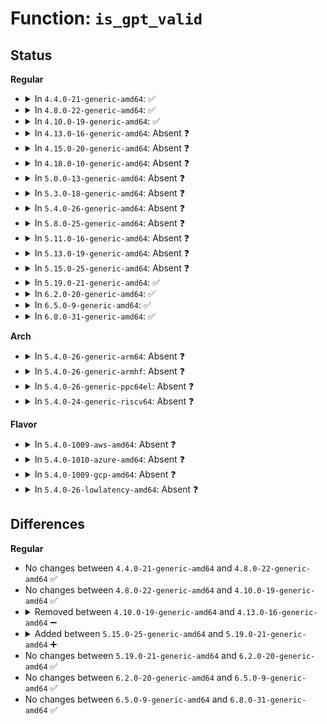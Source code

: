 # Function: <code>is_gpt_valid</code>

## Status
<b>Regular</b>
<ul>
<li>
<details>
<summary>In <code>4.4.0-21-generic-amd64</code>: ✅</summary>

```c
int is_gpt_valid(struct parsed_partitions * state, u64 lba, gpt_header * * gpt, gpt_entry * * ptes)
```

```json
{
  "name": "is_gpt_valid",
  "collision_type": "Unique Static",
  "inline_type": "No",
  "funcs": [
    {
      "addr": 18446744071582858080,
      "name": "is_gpt_valid",
      "external": false,
      "loc": "block/partitions/efi.c:351",
      "file": "block/partitions/efi.c",
      "inline": "seen, unknown",
      "caller_inline": [],
      "caller_func": [
        "block/partitions/efi.c:efi_partition",
        "block/partitions/efi.c:efi_partition",
        "block/partitions/efi.c:efi_partition"
      ]
    }
  ],
  "symbols": [
    {
      "addr": 18446744071582858080,
      "name": "is_gpt_valid",
      "section": ".text",
      "bind": "STB_LOCAL",
      "size": 1140
    }
  ]
}
```
</details>
</li>
<li>
<details>
<summary>In <code>4.8.0-22-generic-amd64</code>: ✅</summary>

```c
int is_gpt_valid(struct parsed_partitions * state, u64 lba, gpt_header * * gpt, gpt_entry * * ptes)
```

```json
{
  "name": "is_gpt_valid",
  "collision_type": "Unique Static",
  "inline_type": "No",
  "funcs": [
    {
      "addr": 18446744071583143616,
      "name": "is_gpt_valid",
      "external": false,
      "loc": "block/partitions/efi.c:351",
      "file": "block/partitions/efi.c",
      "inline": "seen, unknown",
      "caller_inline": [],
      "caller_func": [
        "block/partitions/efi.c:efi_partition",
        "block/partitions/efi.c:efi_partition",
        "block/partitions/efi.c:efi_partition"
      ]
    }
  ],
  "symbols": [
    {
      "addr": 18446744071583143616,
      "name": "is_gpt_valid",
      "section": ".text",
      "bind": "STB_LOCAL",
      "size": 1065
    }
  ]
}
```
</details>
</li>
<li>
<details>
<summary>In <code>4.10.0-19-generic-amd64</code>: ✅</summary>

```c
int is_gpt_valid(struct parsed_partitions * state, u64 lba, gpt_header * * gpt, gpt_entry * * ptes)
```

```json
{
  "name": "is_gpt_valid",
  "collision_type": "Unique Static",
  "inline_type": "No",
  "funcs": [
    {
      "addr": 18446744071583255536,
      "name": "is_gpt_valid",
      "external": false,
      "loc": "block/partitions/efi.c:351",
      "file": "block/partitions/efi.c",
      "inline": "seen, unknown",
      "caller_inline": [],
      "caller_func": [
        "block/partitions/efi.c:efi_partition",
        "block/partitions/efi.c:efi_partition",
        "block/partitions/efi.c:efi_partition"
      ]
    }
  ],
  "symbols": [
    {
      "addr": 18446744071583255536,
      "name": "is_gpt_valid",
      "section": ".text",
      "bind": "STB_LOCAL",
      "size": 1065
    }
  ]
}
```
</details>
</li>
<li>
<details>
<summary>In <code>4.13.0-16-generic-amd64</code>: Absent ❓</summary>

```json
{
  "name": "is_gpt_valid",
  "collision_type": "Unique Static",
  "inline_type": "Selective",
  "funcs": [
    {
      "addr": 18446744071583309784,
      "name": "is_gpt_valid",
      "external": false,
      "loc": "block/partitions/efi.c:351",
      "file": "block/partitions/efi.c",
      "inline": "not declared, inlined",
      "caller_inline": [
        "block/partitions/efi.c:efi_partition",
        "block/partitions/efi.c:efi_partition",
        "block/partitions/efi.c:efi_partition"
      ],
      "caller_func": [
        "block/partitions/efi.c:efi_partition",
        "block/partitions/efi.c:efi_partition",
        "block/partitions/efi.c:efi_partition",
        "block/partitions/efi.c:efi_partition"
      ]
    }
  ],
  "symbols": [
    {
      "addr": 18446744071583308224,
      "name": "is_gpt_valid.part.4",
      "section": ".text",
      "bind": "STB_LOCAL",
      "size": 1052
    }
  ]
}
```
</details>
</li>
<li>
<details>
<summary>In <code>4.15.0-20-generic-amd64</code>: Absent ❓</summary>

```json
{
  "name": "is_gpt_valid",
  "collision_type": "Unique Static",
  "inline_type": "Selective",
  "funcs": [
    {
      "addr": 18446744071583492424,
      "name": "is_gpt_valid",
      "external": false,
      "loc": "block/partitions/efi.c:351",
      "file": "block/partitions/efi.c",
      "inline": "not declared, inlined",
      "caller_inline": [
        "block/partitions/efi.c:efi_partition",
        "block/partitions/efi.c:efi_partition",
        "block/partitions/efi.c:efi_partition"
      ],
      "caller_func": [
        "block/partitions/efi.c:efi_partition",
        "block/partitions/efi.c:efi_partition",
        "block/partitions/efi.c:efi_partition",
        "block/partitions/efi.c:efi_partition"
      ]
    }
  ],
  "symbols": [
    {
      "addr": 18446744071583490864,
      "name": "is_gpt_valid.part.5",
      "section": ".text",
      "bind": "STB_LOCAL",
      "size": 1052
    }
  ]
}
```
</details>
</li>
<li>
<details>
<summary>In <code>4.18.0-10-generic-amd64</code>: Absent ❓</summary>

```json
{
  "name": "is_gpt_valid",
  "collision_type": "Unique Static",
  "inline_type": "Selective",
  "funcs": [
    {
      "addr": 18446744071583704528,
      "name": "is_gpt_valid",
      "external": false,
      "loc": "block/partitions/efi.c:351",
      "file": "block/partitions/efi.c",
      "inline": "not declared, inlined",
      "caller_inline": [
        "block/partitions/efi.c:find_valid_gpt",
        "block/partitions/efi.c:find_valid_gpt",
        "block/partitions/efi.c:find_valid_gpt"
      ],
      "caller_func": [
        "block/partitions/efi.c:find_valid_gpt",
        "block/partitions/efi.c:find_valid_gpt",
        "block/partitions/efi.c:find_valid_gpt",
        "block/partitions/efi.c:find_valid_gpt"
      ]
    }
  ],
  "symbols": [
    {
      "addr": 18446744071583703040,
      "name": "is_gpt_valid.part.6",
      "section": ".text",
      "bind": "STB_LOCAL",
      "size": 1124
    }
  ]
}
```
</details>
</li>
<li>
<details>
<summary>In <code>5.0.0-13-generic-amd64</code>: Absent ❓</summary>

```json
{
  "name": "is_gpt_valid",
  "collision_type": "Unique Static",
  "inline_type": "Selective",
  "funcs": [
    {
      "addr": 18446744071583812156,
      "name": "is_gpt_valid",
      "external": false,
      "loc": "block/partitions/efi.c:351",
      "file": "block/partitions/efi.c",
      "inline": "not declared, inlined",
      "caller_inline": [
        "block/partitions/efi.c:efi_partition",
        "block/partitions/efi.c:efi_partition",
        "block/partitions/efi.c:efi_partition"
      ],
      "caller_func": [
        "block/partitions/efi.c:efi_partition",
        "block/partitions/efi.c:efi_partition",
        "block/partitions/efi.c:efi_partition",
        "block/partitions/efi.c:efi_partition"
      ]
    }
  ],
  "symbols": [
    {
      "addr": 18446744071583810832,
      "name": "is_gpt_valid.part.6",
      "section": ".text",
      "bind": "STB_LOCAL",
      "size": 1124
    }
  ]
}
```
</details>
</li>
<li>
<details>
<summary>In <code>5.3.0-18-generic-amd64</code>: Absent ❓</summary>

```json
{
  "name": "is_gpt_valid",
  "collision_type": "Unique Static",
  "inline_type": "Selective",
  "funcs": [
    {
      "addr": 18446744071584002238,
      "name": "is_gpt_valid",
      "external": false,
      "loc": "block/partitions/efi.c:337",
      "file": "block/partitions/efi.c",
      "inline": "not declared, inlined",
      "caller_inline": [
        "block/partitions/efi.c:efi_partition",
        "block/partitions/efi.c:efi_partition",
        "block/partitions/efi.c:efi_partition"
      ],
      "caller_func": [
        "block/partitions/efi.c:efi_partition",
        "block/partitions/efi.c:efi_partition",
        "block/partitions/efi.c:efi_partition",
        "block/partitions/efi.c:efi_partition"
      ]
    }
  ],
  "symbols": [
    {
      "addr": 18446744071584000912,
      "name": "is_gpt_valid.part.0",
      "section": ".text",
      "bind": "STB_LOCAL",
      "size": 1134
    }
  ]
}
```
</details>
</li>
<li>
<details>
<summary>In <code>5.4.0-26-generic-amd64</code>: Absent ❓</summary>

```json
{
  "name": "is_gpt_valid",
  "collision_type": "Unique Static",
  "inline_type": "Selective",
  "funcs": [
    {
      "addr": 18446744071584105610,
      "name": "is_gpt_valid",
      "external": false,
      "loc": "block/partitions/efi.c:337",
      "file": "block/partitions/efi.c",
      "inline": "not declared, inlined",
      "caller_inline": [
        "block/partitions/efi.c:efi_partition",
        "block/partitions/efi.c:efi_partition",
        "block/partitions/efi.c:efi_partition"
      ],
      "caller_func": [
        "block/partitions/efi.c:efi_partition",
        "block/partitions/efi.c:efi_partition",
        "block/partitions/efi.c:efi_partition",
        "block/partitions/efi.c:efi_partition"
      ]
    }
  ],
  "symbols": [
    {
      "addr": 18446744071584104272,
      "name": "is_gpt_valid.part.0",
      "section": ".text",
      "bind": "STB_LOCAL",
      "size": 1137
    }
  ]
}
```
</details>
</li>
<li>
<details>
<summary>In <code>5.8.0-25-generic-amd64</code>: Absent ❓</summary>

```json
{
  "name": "is_gpt_valid",
  "collision_type": "Unique Static",
  "inline_type": "Selective",
  "funcs": [
    {
      "addr": 18446744071584499920,
      "name": "is_gpt_valid",
      "external": false,
      "loc": "block/partitions/efi.c:337",
      "file": "block/partitions/efi.c",
      "inline": "not declared, inlined",
      "caller_inline": [],
      "caller_func": []
    }
  ],
  "symbols": [
    {
      "addr": 18446744071584499920,
      "name": "is_gpt_valid.part.0",
      "section": ".text",
      "bind": "STB_LOCAL",
      "size": 1014
    }
  ]
}
```
</details>
</li>
<li>
<details>
<summary>In <code>5.11.0-16-generic-amd64</code>: Absent ❓</summary>

```json
{
  "name": "is_gpt_valid",
  "collision_type": "Unique Static",
  "inline_type": "Selective",
  "funcs": [
    {
      "addr": 18446744071584610768,
      "name": "is_gpt_valid",
      "external": false,
      "loc": "block/partitions/efi.c:337",
      "file": "block/partitions/efi.c",
      "inline": "not declared, inlined",
      "caller_inline": [],
      "caller_func": []
    }
  ],
  "symbols": [
    {
      "addr": 18446744071584610768,
      "name": "is_gpt_valid.part.0",
      "section": ".text",
      "bind": "STB_LOCAL",
      "size": 1008
    }
  ]
}
```
</details>
</li>
<li>
<details>
<summary>In <code>5.13.0-19-generic-amd64</code>: Absent ❓</summary>

```json
{
  "name": "is_gpt_valid",
  "collision_type": "Unique Static",
  "inline_type": "Selective",
  "funcs": [
    {
      "addr": 18446744071584642192,
      "name": "is_gpt_valid",
      "external": false,
      "loc": "block/partitions/efi.c:337",
      "file": "block/partitions/efi.c",
      "inline": "not declared, inlined",
      "caller_inline": [],
      "caller_func": []
    }
  ],
  "symbols": [
    {
      "addr": 18446744071584642192,
      "name": "is_gpt_valid.part.0",
      "section": ".text",
      "bind": "STB_LOCAL",
      "size": 1093
    }
  ]
}
```
</details>
</li>
<li>
<details>
<summary>In <code>5.15.0-25-generic-amd64</code>: Absent ❓</summary>

```json
{
  "name": "is_gpt_valid",
  "collision_type": "Unique Static",
  "inline_type": "Selective",
  "funcs": [
    {
      "addr": 18446744071585058800,
      "name": "is_gpt_valid",
      "external": false,
      "loc": "block/partitions/efi.c:335",
      "file": "block/partitions/efi.c",
      "inline": "not declared, inlined",
      "caller_inline": [],
      "caller_func": []
    }
  ],
  "symbols": [
    {
      "addr": 18446744071585058800,
      "name": "is_gpt_valid.part.0",
      "section": ".text",
      "bind": "STB_LOCAL",
      "size": 1016
    }
  ]
}
```
</details>
</li>
<li>
<details>
<summary>In <code>5.19.0-21-generic-amd64</code>: ✅</summary>

```c
int is_gpt_valid(struct parsed_partitions * state, u64 lba, gpt_header * * gpt, gpt_entry * * ptes)
```

```json
{
  "name": "is_gpt_valid",
  "collision_type": "Unique Static",
  "inline_type": "No",
  "funcs": [
    {
      "addr": 18446744071585781104,
      "name": "is_gpt_valid",
      "external": false,
      "loc": "block/partitions/efi.c:335",
      "file": "block/partitions/efi.c",
      "inline": "seen, unknown",
      "caller_inline": [],
      "caller_func": []
    }
  ],
  "symbols": [
    {
      "addr": 18446744071585781104,
      "name": "is_gpt_valid",
      "section": ".text",
      "bind": "STB_LOCAL",
      "size": 1022
    }
  ]
}
```
</details>
</li>
<li>
<details>
<summary>In <code>6.2.0-20-generic-amd64</code>: ✅</summary>

```c
int is_gpt_valid(struct parsed_partitions * state, u64 lba, gpt_header * * gpt, gpt_entry * * ptes)
```

```json
{
  "name": "is_gpt_valid",
  "collision_type": "Unique Static",
  "inline_type": "No",
  "funcs": [
    {
      "addr": 18446744071586561968,
      "name": "is_gpt_valid",
      "external": false,
      "loc": "block/partitions/efi.c:335",
      "file": "block/partitions/efi.c",
      "inline": "seen, unknown",
      "caller_inline": [],
      "caller_func": []
    }
  ],
  "symbols": [
    {
      "addr": 18446744071586561968,
      "name": "is_gpt_valid",
      "section": ".text",
      "bind": "STB_LOCAL",
      "size": 1000
    }
  ]
}
```
</details>
</li>
<li>
<details>
<summary>In <code>6.5.0-9-generic-amd64</code>: ✅</summary>

```c
int is_gpt_valid(struct parsed_partitions * state, u64 lba, gpt_header * * gpt, gpt_entry * * ptes)
```

```json
{
  "name": "is_gpt_valid",
  "collision_type": "Unique Static",
  "inline_type": "No",
  "funcs": [
    {
      "addr": 18446744071586818080,
      "name": "is_gpt_valid",
      "external": false,
      "loc": "block/partitions/efi.c:335",
      "file": "block/partitions/efi.c",
      "inline": "seen, unknown",
      "caller_inline": [],
      "caller_func": []
    }
  ],
  "symbols": [
    {
      "addr": 18446744071586818080,
      "name": "is_gpt_valid",
      "section": ".text",
      "bind": "STB_LOCAL",
      "size": 1033
    }
  ]
}
```
</details>
</li>
<li>
<details>
<summary>In <code>6.8.0-31-generic-amd64</code>: ✅</summary>

```c
int is_gpt_valid(struct parsed_partitions * state, u64 lba, gpt_header * * gpt, gpt_entry * * ptes)
```

```json
{
  "name": "is_gpt_valid",
  "collision_type": "Unique Static",
  "inline_type": "No",
  "funcs": [
    {
      "addr": 18446744071587095120,
      "name": "is_gpt_valid",
      "external": false,
      "loc": "block/partitions/efi.c:335",
      "file": "block/partitions/efi.c",
      "inline": "seen, unknown",
      "caller_inline": [],
      "caller_func": []
    }
  ],
  "symbols": [
    {
      "addr": 18446744071587095120,
      "name": "is_gpt_valid",
      "section": ".text",
      "bind": "STB_LOCAL",
      "size": 1033
    }
  ]
}
```
</details>
</li>
</ul>
<b>Arch</b>
<ul>
<li>
<details>
<summary>In <code>5.4.0-26-generic-arm64</code>: Absent ❓</summary>

```json
{
  "name": "is_gpt_valid",
  "collision_type": "Unique Static",
  "inline_type": "Selective",
  "funcs": [
    {
      "addr": 18446603336495949432,
      "name": "is_gpt_valid",
      "external": false,
      "loc": "block/partitions/efi.c:337",
      "file": "block/partitions/efi.c",
      "inline": "not declared, inlined",
      "caller_inline": [
        "block/partitions/efi.c:efi_partition",
        "block/partitions/efi.c:efi_partition",
        "block/partitions/efi.c:efi_partition"
      ],
      "caller_func": [
        "block/partitions/efi.c:efi_partition",
        "block/partitions/efi.c:efi_partition",
        "block/partitions/efi.c:efi_partition",
        "block/partitions/efi.c:efi_partition"
      ]
    }
  ],
  "symbols": [
    {
      "addr": 18446603336495947968,
      "name": "is_gpt_valid.part.0",
      "section": ".text",
      "bind": "STB_LOCAL",
      "size": 1152
    }
  ]
}
```
</details>
</li>
<li>
<details>
<summary>In <code>5.4.0-26-generic-armhf</code>: Absent ❓</summary>

```json
{
  "name": "is_gpt_valid",
  "collision_type": "Unique Static",
  "inline_type": "Selective",
  "funcs": [
    {
      "addr": 3229292892,
      "name": "is_gpt_valid",
      "external": false,
      "loc": "block/partitions/efi.c:337",
      "file": "block/partitions/efi.c",
      "inline": "not declared, inlined",
      "caller_inline": [
        "block/partitions/efi.c:efi_partition",
        "block/partitions/efi.c:efi_partition",
        "block/partitions/efi.c:efi_partition"
      ],
      "caller_func": [
        "block/partitions/efi.c:efi_partition",
        "block/partitions/efi.c:efi_partition",
        "block/partitions/efi.c:efi_partition",
        "block/partitions/efi.c:efi_partition"
      ]
    }
  ],
  "symbols": [
    {
      "addr": 3229291316,
      "name": "is_gpt_valid.part.0",
      "section": ".text",
      "bind": "STB_LOCAL",
      "size": 1188
    }
  ]
}
```
</details>
</li>
<li>
<details>
<summary>In <code>5.4.0-26-generic-ppc64el</code>: Absent ❓</summary>

```json
{
  "name": "is_gpt_valid",
  "collision_type": "Unique Static",
  "inline_type": "Selective",
  "funcs": [
    {
      "addr": 13835058055290169120,
      "name": "is_gpt_valid",
      "external": false,
      "loc": "block/partitions/efi.c:337",
      "file": "block/partitions/efi.c",
      "inline": "not declared, inlined",
      "caller_inline": [
        "block/partitions/efi.c:find_valid_gpt",
        "block/partitions/efi.c:find_valid_gpt",
        "block/partitions/efi.c:find_valid_gpt"
      ],
      "caller_func": [
        "block/partitions/efi.c:find_valid_gpt",
        "block/partitions/efi.c:find_valid_gpt",
        "block/partitions/efi.c:find_valid_gpt",
        "block/partitions/efi.c:find_valid_gpt"
      ]
    }
  ],
  "symbols": [
    {
      "addr": 13835058055290167264,
      "name": "is_gpt_valid.part.0",
      "section": ".text",
      "bind": "STB_LOCAL",
      "size": 1460
    }
  ]
}
```
</details>
</li>
<li>
<details>
<summary>In <code>5.4.0-24-generic-riscv64</code>: Absent ❓</summary>

```json
{
  "name": "is_gpt_valid",
  "collision_type": "Unique Static",
  "inline_type": "Selective",
  "funcs": [
    {
      "addr": 18446743936275059930,
      "name": "is_gpt_valid",
      "external": false,
      "loc": "block/partitions/efi.c:337",
      "file": "block/partitions/efi.c",
      "inline": "not declared, inlined",
      "caller_inline": [
        "block/partitions/efi.c:efi_partition",
        "block/partitions/efi.c:efi_partition",
        "block/partitions/efi.c:efi_partition"
      ],
      "caller_func": [
        "block/partitions/efi.c:efi_partition",
        "block/partitions/efi.c:efi_partition",
        "block/partitions/efi.c:efi_partition",
        "block/partitions/efi.c:efi_partition"
      ]
    }
  ],
  "symbols": [
    {
      "addr": 18446743936275058576,
      "name": "is_gpt_valid.part.0",
      "section": ".text",
      "bind": "STB_LOCAL",
      "size": 1040
    }
  ]
}
```
</details>
</li>
</ul>
<b>Flavor</b>
<ul>
<li>
<details>
<summary>In <code>5.4.0-1009-aws-amd64</code>: Absent ❓</summary>

```json
{
  "name": "is_gpt_valid",
  "collision_type": "Unique Static",
  "inline_type": "Selective",
  "funcs": [
    {
      "addr": 18446744071584074346,
      "name": "is_gpt_valid",
      "external": false,
      "loc": "block/partitions/efi.c:337",
      "file": "block/partitions/efi.c",
      "inline": "not declared, inlined",
      "caller_inline": [
        "block/partitions/efi.c:efi_partition",
        "block/partitions/efi.c:efi_partition",
        "block/partitions/efi.c:efi_partition"
      ],
      "caller_func": [
        "block/partitions/efi.c:efi_partition",
        "block/partitions/efi.c:efi_partition",
        "block/partitions/efi.c:efi_partition",
        "block/partitions/efi.c:efi_partition"
      ]
    }
  ],
  "symbols": [
    {
      "addr": 18446744071584073008,
      "name": "is_gpt_valid.part.0",
      "section": ".text",
      "bind": "STB_LOCAL",
      "size": 1137
    }
  ]
}
```
</details>
</li>
<li>
<details>
<summary>In <code>5.4.0-1010-azure-amd64</code>: Absent ❓</summary>

```json
{
  "name": "is_gpt_valid",
  "collision_type": "Unique Static",
  "inline_type": "Selective",
  "funcs": [
    {
      "addr": 18446744071584010106,
      "name": "is_gpt_valid",
      "external": false,
      "loc": "block/partitions/efi.c:337",
      "file": "block/partitions/efi.c",
      "inline": "not declared, inlined",
      "caller_inline": [
        "block/partitions/efi.c:efi_partition",
        "block/partitions/efi.c:efi_partition",
        "block/partitions/efi.c:efi_partition"
      ],
      "caller_func": [
        "block/partitions/efi.c:efi_partition",
        "block/partitions/efi.c:efi_partition",
        "block/partitions/efi.c:efi_partition",
        "block/partitions/efi.c:efi_partition"
      ]
    }
  ],
  "symbols": [
    {
      "addr": 18446744071584008768,
      "name": "is_gpt_valid.part.0",
      "section": ".text",
      "bind": "STB_LOCAL",
      "size": 1137
    }
  ]
}
```
</details>
</li>
<li>
<details>
<summary>In <code>5.4.0-1009-gcp-amd64</code>: Absent ❓</summary>

```json
{
  "name": "is_gpt_valid",
  "collision_type": "Unique Static",
  "inline_type": "Selective",
  "funcs": [
    {
      "addr": 18446744071584058106,
      "name": "is_gpt_valid",
      "external": false,
      "loc": "block/partitions/efi.c:337",
      "file": "block/partitions/efi.c",
      "inline": "not declared, inlined",
      "caller_inline": [
        "block/partitions/efi.c:efi_partition",
        "block/partitions/efi.c:efi_partition",
        "block/partitions/efi.c:efi_partition"
      ],
      "caller_func": [
        "block/partitions/efi.c:efi_partition",
        "block/partitions/efi.c:efi_partition",
        "block/partitions/efi.c:efi_partition",
        "block/partitions/efi.c:efi_partition"
      ]
    }
  ],
  "symbols": [
    {
      "addr": 18446744071584056768,
      "name": "is_gpt_valid.part.0",
      "section": ".text",
      "bind": "STB_LOCAL",
      "size": 1137
    }
  ]
}
```
</details>
</li>
<li>
<details>
<summary>In <code>5.4.0-26-lowlatency-amd64</code>: Absent ❓</summary>

```json
{
  "name": "is_gpt_valid",
  "collision_type": "Unique Static",
  "inline_type": "Selective",
  "funcs": [
    {
      "addr": 18446744071584160602,
      "name": "is_gpt_valid",
      "external": false,
      "loc": "block/partitions/efi.c:337",
      "file": "block/partitions/efi.c",
      "inline": "not declared, inlined",
      "caller_inline": [
        "block/partitions/efi.c:efi_partition",
        "block/partitions/efi.c:efi_partition",
        "block/partitions/efi.c:efi_partition"
      ],
      "caller_func": [
        "block/partitions/efi.c:efi_partition",
        "block/partitions/efi.c:efi_partition",
        "block/partitions/efi.c:efi_partition",
        "block/partitions/efi.c:efi_partition"
      ]
    }
  ],
  "symbols": [
    {
      "addr": 18446744071584159264,
      "name": "is_gpt_valid.part.0",
      "section": ".text",
      "bind": "STB_LOCAL",
      "size": 1137
    }
  ]
}
```
</details>
</li>
</ul>

## Differences
<b>Regular</b>
<ul>
<li>
No changes between <code>4.4.0-21-generic-amd64</code> and <code>4.8.0-22-generic-amd64</code> ✅
</li>
<li>
No changes between <code>4.8.0-22-generic-amd64</code> and <code>4.10.0-19-generic-amd64</code> ✅
</li>
<li>
<details>
<summary>Removed between <code>4.10.0-19-generic-amd64</code> and <code>4.13.0-16-generic-amd64</code> ➖</summary>

```c
int is_gpt_valid(struct parsed_partitions * state, u64 lba, gpt_header * * gpt, gpt_entry * * ptes)
```
</details>
</li>
<li>
<details>
<summary>Added between <code>5.15.0-25-generic-amd64</code> and <code>5.19.0-21-generic-amd64</code> ➕</summary>

```c
int is_gpt_valid(struct parsed_partitions * state, u64 lba, gpt_header * * gpt, gpt_entry * * ptes)
```
</details>
</li>
<li>
No changes between <code>5.19.0-21-generic-amd64</code> and <code>6.2.0-20-generic-amd64</code> ✅
</li>
<li>
No changes between <code>6.2.0-20-generic-amd64</code> and <code>6.5.0-9-generic-amd64</code> ✅
</li>
<li>
No changes between <code>6.5.0-9-generic-amd64</code> and <code>6.8.0-31-generic-amd64</code> ✅
</li>
</ul>
